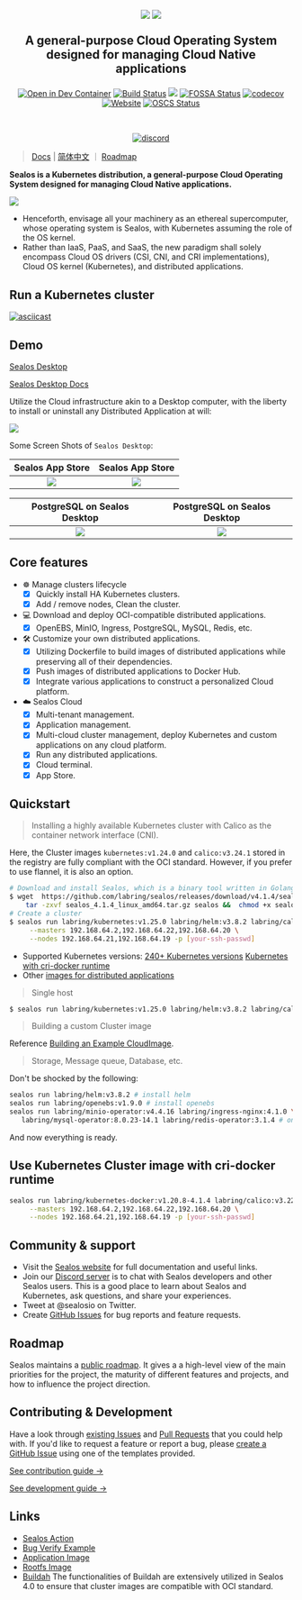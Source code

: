<h2 align="center">

![](/docs/4.0/img/sealos-left-dark.png#gh-dark-mode-only)
![](/docs/4.0/img/sealos-left.png#gh-light-mode-only)

A general-purpose Cloud Operating System designed for managing Cloud Native applications

</h2>

<div align="center">

[![Open in Dev Container](https://img.shields.io/static/v1?label=Dev%20Container&message=Open&color=blue&logo=visualstudiocode)](https://vscode.dev/redirect?url=vscode://ms-vscode-remote.remote-containers/cloneInVolume?url=https://github.com/labring/sealos)
[![Build Status](https://github.com/labring/sealos/actions/workflows/release.yml/badge.svg)](https://github.com/labring/sealos/actions)
[![](https://img.shields.io/docker/pulls/labring/kubernetes)](https://hub.docker.com/r/labring/kubernetes)
[![FOSSA Status](https://app.fossa.com/api/projects/git%2Bgithub.com%2Flabring%2Fsealos.svg?type=shield)](https://app.fossa.com/projects/git%2Bgithub.com%2Flabring%2Fsealos?ref=badge_shield)
[![codecov](https://codecov.io/gh/labring/sealos/branch/main/graph/badge.svg?token=e41ZDcj06N)](https://codecov.io/gh/labring/sealos)
[![Website](https://img.shields.io/website?url=https%3A%2F%2Fpostwoman.io&logo=Postwoman)](https://sealos.io)
[![OSCS Status](https://www.oscs1024.com/platform/badge/labring/sealos.svg?size=small)](https://www.oscs1024.com/project/labring/sealos?ref=badge_small)

<br />

[![discord](https://theme.zdassets.com/theme_assets/678183/cc59daa07820943e943c2fc283b9079d7003ff76.svg)](https://discord.gg/7bPNZfsjJu)

</div>

> [Docs](https://www.sealos.io/docs/Intro) | [简体中文](https://www.sealos.io/zh-Hans/docs/Intro) ｜ [Roadmap](https://github.com/orgs/labring/projects/4/views/9)

**Sealos is a Kubernetes distribution, a general-purpose Cloud Operating System designed for managing Cloud Native applications.**

![](https://user-images.githubusercontent.com/8912557/173866494-379ba0dd-05af-4095-b63d-08f594581c52.png)

- Henceforth, envisage all your machinery as an ethereal supercomputer, whose operating system is Sealos, with Kubernetes assuming the role of the OS kernel.
- Rather than IaaS, PaaS, and SaaS, the new paradigm shall solely encompass Cloud OS drivers (CSI, CNI, and CRI implementations), Cloud OS kernel (Kubernetes), and distributed applications.

## Run a Kubernetes cluster

[![asciicast](https://asciinema.org/a/519263.svg)](https://asciinema.org/a/519263?speed=3)

## Demo

[Sealos Desktop](https://cloud.sealos.io)

[Sealos Desktop Docs](https://www.sealos.io/docs/cloud/Intro)

Utilize the Cloud infrastructure akin to a Desktop computer, with the liberty to install or uninstall any Distributed Application at will:

![](/docs/4.0/img/sealos-desktop.png)

Some Screen Shots of `Sealos Desktop`:

<div align="center">

| Sealos App Store | Sealos App Store |
| :---: | :---: |
| ![](/docs/4.0/img/sealos-app-store-1.jpg) | ![](/docs/4.0/img/sealos-app-store-2.jpg) |

| PostgreSQL on Sealos Desktop | PostgreSQL on Sealos Desktop |
| :---: | :---: |
| ![](/docs/4.0/img/postgresql-1.jpg) | ![](/docs/4.0/img/postgresql-2.jpg) |

</div>

## Core features

- ☸️ Manage clusters lifecycle
  - [x] Quickly install HA Kubernetes clusters.
  - [x] Add / remove nodes, Clean the cluster.
- 💻 Download and deploy OCI-compatible distributed applications.
  - [x] OpenEBS, MinIO, Ingress, PostgreSQL, MySQL, Redis, etc.
- 🛠️ Customize your own distributed applications.
  - [x] Utilizing Dockerfile to build images of distributed applications while preserving all of their dependencies.
  - [x] Push images of distributed applications to Docker Hub.
  - [x] Integrate various applications to construct a personalized Cloud platform.
- ☁️ Sealos Cloud
  - [x] Multi-tenant management.
  - [x] Application management.
  - [x] Multi-cloud cluster management, deploy Kubernetes and custom applications on any cloud platform.
  - [x] Run any distributed applications.
  - [x] Cloud terminal.
  - [x] App Store.

## Quickstart

> Installing a highly available Kubernetes cluster with Calico as the container network interface (CNI).

Here, the Cluster images `kubernetes:v1.24.0` and `calico:v3.24.1` stored in the registry are fully compliant with the OCI standard. However, if you prefer to use flannel, it is also an option.

```bash
# Download and install Sealos, which is a binary tool written in Golang. Simply download it and copy it to the bin directory. You can also download it from the release page.
$ wget  https://github.com/labring/sealos/releases/download/v4.1.4/sealos_4.1.4_linux_amd64.tar.gz  && \
    tar -zxvf sealos_4.1.4_linux_amd64.tar.gz sealos &&  chmod +x sealos && mv sealos /usr/bin 
# Create a cluster
$ sealos run labring/kubernetes:v1.25.0 labring/helm:v3.8.2 labring/calico:v3.24.1 \
     --masters 192.168.64.2,192.168.64.22,192.168.64.20 \
     --nodes 192.168.64.21,192.168.64.19 -p [your-ssh-passwd]
```

* Supported Kubernetes versions: [240+ Kubernetes versions](https://hub.docker.com/r/labring/kubernetes/tags) [Kubernetes with cri-docker runtime](https://hub.docker.com/r/labring/kubernetes-docker/tags)
* Other [images for distributed applications](https://hub.docker.com/u/labring)

> Single host

```bash
$ sealos run labring/kubernetes:v1.25.0 labring/helm:v3.8.2 labring/calico:v3.24.1
```

> Building a custom Cluster image

Reference [Building an Example CloudImage](https://www.sealos.io/docs/getting-started/build-example-cloudimage).

> Storage, Message queue, Database, etc.

Don't be shocked by the following:

```bash
sealos run labring/helm:v3.8.2 # install helm
sealos run labring/openebs:v1.9.0 # install openebs
sealos run labring/minio-operator:v4.4.16 labring/ingress-nginx:4.1.0 \
   labring/mysql-operator:8.0.23-14.1 labring/redis-operator:3.1.4 # oneliner
```

And now everything is ready.

## Use Kubernetes Cluster image with cri-docker runtime

```bash
sealos run labring/kubernetes-docker:v1.20.8-4.1.4 labring/calico:v3.22.1 \
     --masters 192.168.64.2,192.168.64.22,192.168.64.20 \
     --nodes 192.168.64.21,192.168.64.19 -p [your-ssh-passwd]
```

## Community & support

+ Visit the [Sealos website](https://sealos.io/) for full documentation and useful links.
+ Join our [Discord server](https://discord.gg/7bPNZfsjJu) is to chat with Sealos developers and other Sealos users. This is a good place to learn about Sealos and Kubernetes, ask questions, and share your experiences.
+ Tweet at @sealosio on Twitter.
+ Create [GitHub Issues](https://github.com/labring/sealos/issues/new/choose) for bug reports and feature requests.

## Roadmap

Sealos maintains a [public roadmap](https://github.com/orgs/labring/projects/4/views/9). It gives a a high-level view of the main priorities for the project, the maturity of different features and projects, and how to influence the project direction.

## Contributing & Development

Have a look through [existing Issues](https://github.com/labring/sealos/issues?q=is%3Aissue+is%3Aopen+sort%3Aupdated-desc) and [Pull Requests](https://github.com/labring/sealos/pulls?q=is%3Apr+is%3Aopen+sort%3Aupdated-desc) that you could help with. If you'd like to request a feature or report a bug, please [create a GitHub Issue](https://github.com/labring/sealos/issues/new/choose) using one of the templates provided.

[See contribution guide →](./CONTRIBUTING.md)

[See development guide →](./DEVELOPGUIDE.md)

## Links

- [Sealos Action](https://github.com/labring/sealos-action)
- [Bug Verify Example](https://github.com/labring-actions/bug-verify)
- [Application Image](https://github.com/labring-actions/cluster-image)
- [Rootfs Image](https://github.com/labring-actions/runtime)
- [Buildah](https://github.com/containers/buildah) The functionalities of Buildah are extensively utilized in Sealos 4.0 to ensure that cluster images are compatible with OCI standard.

<!-- ## License -->

<!-- [![FOSSA Status](https://app.fossa.com/api/projects/git%2Bgithub.com%2Flabring%2Fsealos.svg?type=large)](https://app.fossa.com/projects/git%2Bgithub.com%2Flabring%2Fsealos?ref=badge_large) -->